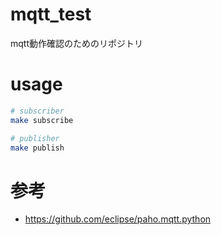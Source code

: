 # mqtt_test
mqtt動作確認のためのリポジトリ

# usage
```bash
# subscriber
make subscribe

# publisher
make publish
```

# 参考
- https://github.com/eclipse/paho.mqtt.python
